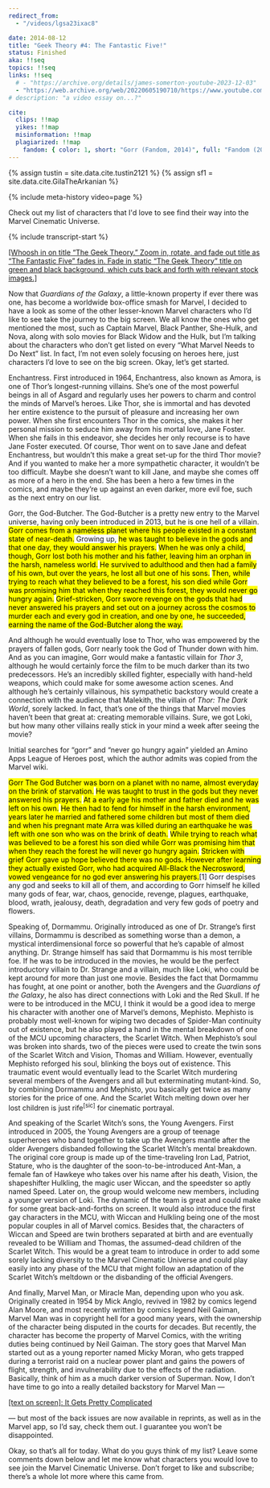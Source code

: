 ```yaml
---
redirect_from:
  - "/videos/lgsa23ixac8"

date: 2014-08-12
title: "Geek Theory #4: The Fantastic Five!"
status: Finished
aka: !!seq
topics: !!seq
links: !!seq
  # - "https://archive.org/details/james-somerton-youtube-2023-12-03"
  - "https://web.archive.org/web/20220605190710/https://www.youtube.com/watch?v=Lgsa23IXac8"
# description: "a video essay on...?"

cite:
  clips: !!map
  yikes: !!map
  misinformation: !!map
  plagiarized: !!map
    fandom: { color: 1, short: "Gorr (Fandom, 2014)", full: "Fandom (2014, Jul 7). <em>Gorr (Earth-616)</em> [Article]. Retrieved Apr 18, 2024, from", url: "https://marvel.fandom.com/wiki/Gorr_(Earth-616)?oldid=2755351" }
---
```

{% assign tustin = site.data.cite.tustin2121 %}
{% assign sf1 = site.data.cite.GilaTheArkanian %}

<compare>
{% include meta-history video=page %}
<credits class="desc">

Check out my list of characters that I'd love to see find their way into the Marvel Cinematic Universe.

</credits>
</compare>

{% include transcript-start %}

<compare>
<james {% include timecode %}>

<u>[Whoosh in on title “The Geek Theory.” Zoom in, rotate, and fade out title as “The Fantastic Five” fades in. Fade in static “The Geek Theory” title on green and black background, which cuts back and forth with relevant stock images.]</u>

Now that *Guardians of the Galaxy*, a little-known property if ever there was one, has become a worldwide box-office smash for Marvel, I decided to have a look as some of the other lesser-known Marvel characters who I’d like to see take the journey to the big screen. We all know the ones who get mentioned the most, such as Captain Marvel, Black Panther, She-Hulk, and Nova, along with solo movies for Black Widow and the Hulk, but I’m talking about the characters who don’t get listed on every “What Marvel Needs to Do Next” list. In fact, I’m not even solely focusing on heroes here, just characters I’d love to see on the big screen. Okay, let’s get started.

</james>
<from></from>
<james {% include timecode %}>

Enchantress. First introduced in 1964, Enchantress, also known as Amora, is one of Thor’s longest-running villains. She’s one of the most powerful beings in all of Asgard and regularly uses her powers to charm and control the minds of Marvel’s heroes. Like Thor, she is immortal and has devoted her entire existence to the pursuit of pleasure and increasing her own power. When she first encounters Thor in the comics, she makes it her personal mission to seduce him away from his mortal love, Jane Foster. When she fails in this endeavor, she decides her only recourse is to have Jane Foster executed. Of course, Thor went on to save Jane and defeat Enchantress, but wouldn’t this make a great set-up for the third Thor movie? And if you wanted to make her a more sympathetic character, it wouldn’t be too difficult. Maybe she doesn’t want to kill Jane, and maybe she comes off as more of a hero in the end. She has been a hero a few times in the comics, and maybe they’re up against an even darker, more evil foe, such as the next entry on our list.

</james>
<from></from>
<james span=2 {% include timecode %}>

Gorr, the God-Butcher. The God-Butcher is a pretty new entry to the Marvel universe, having only been introduced in 2013, but he is one hell of a villain. <mark>Gorr comes from a nameless planet where his people existed in a constant state of near-death.</mark> Growing up, <mark>he was taught to believe in the gods and that one day, they would answer his prayers.</mark> <mark>When he was only a child, though, Gorr lost both his mother and his father, leaving him an orphan in the harsh, nameless world.</mark> <mark>He survived to adulthood and then had a family of his own, but over the years, he lost all but one of his sons.</mark> <mark>Then, while trying to reach what they believed to be a forest, his son died while Gorr was promising him that when they reached this forest, they would never go hungry again.</mark> <mark>Grief-stricken, Gorr swore revenge on the gods that had never answered his prayers and set out on a journey across the cosmos to murder each and every god in creation, and one by one, he succeeded, earning the name of the God-Butcher along the way.</mark> 

And although he would eventually lose to Thor, who was empowered by the prayers of fallen gods, Gorr nearly took the God of Thunder down with him. And as you can imagine, Gorr would make a fantastic villain for *Thor 3*, although he would certainly force the film to be much darker than its two predecessors. He’s an incredibly skilled fighter, especially with hand-held weapons, which could make for some awesome action scenes. And although he’s certainly villainous, his sympathetic backstory would create a connection with the audience that Malekith, the villain of *Thor: The Dark World*, sorely lacked. In fact, that’s one of the things that Marvel movies haven’t been that great at: creating memorable villains. Sure, we got Loki, but how many other villains really stick in your mind a week after seeing the movie?

</james>
<comment {% include commenter for=sf1 %}>

Initial searches for “gorr” and “never go hungry again” yielded an Amino Apps League of Heroes post, which the author admits was copied from the Marvel wiki.

</comment>
<from {% include citation for=page.cite.plagiarized.fandom at="¶ 1" %}>

<mark>Gorr The God Butcher was born on a planet with no name, almost everyday on the brink of starvation.</mark> <mark>He was taught to trust in the gods but they never answered his prayers.</mark> <mark>At a early age his mother and father died and he was left on his own.</mark> <mark>He then had to fend for himself in the harsh environment, years later he married and fathered some children but most of them died and when his pregnant mate Arra was killed during an earthquake he was left with one son who was on the brink of death.</mark> <mark>While trying to reach what was believed to be a forest his son died while Gorr was promising him that when they reach the forest he will never go hungry again.</mark> <mark>Stricken with grief Gorr gave up hope believed there was no gods. However after learning they actually existed Gorr, who had acquired All-Black the Necrosword, vowed vengeance for no god ever answering his prayers.</mark>[1] Gorr despises any god and seeks to kill all of them, and according to Gorr himself he killed many gods of fear, war, chaos, genocide, revenge, plagues, earthquake, blood, wrath, jealousy, death, degradation and very few gods of poetry and flowers.

</from>
<james {% include timecode %}>

Speaking of, Dormammu. Originally introduced as one of Dr. Strange’s first villains, Dormammu is described as something worse than a demon, a mystical interdimensional force so powerful that he’s capable of almost anything. Dr. Strange himself has said that Dormammu is his most terrible foe. If he was to be introduced in the movies, he would be the perfect introductory villain to Dr. Strange and a villain, much like Loki, who could be kept around for more than just one movie. Besides the fact that Dormammu has fought, at one point or another, both the Avengers and the *Guardians of the Galaxy*, he also has direct connections with Loki and the Red Skull. If he were to be introduced in the MCU, I think it would be a good idea to merge his character with another one of Marvel’s demons, Mephisto. Mephisto is probably most well-known for wiping two decades of Spider-Man continuity out of existence, but he also played a hand in the mental breakdown of one of the MCU upcoming characters, the Scarlet Witch. When Mephisto’s soul was broken into shards, two of the pieces were used to create the twin sons of the Scarlet Witch and Vision, Thomas and William. However, eventually Mephisto reforged his soul, blinking the boys out of existence. This traumatic event would eventually lead to the Scarlet Witch murdering several members of the Avengers and all but exterminating mutant-kind. So, by combining Dormammu and Mephisto, you basically get twice as many stories for the price of one. And the Scarlet Witch melting down over her lost children is just rife<sup cn>[sic]</sup> for cinematic portrayal.

</james>
<from></from>
<james {% include timecode %}>

And speaking of the Scarlet Witch’s sons, the Young Avengers. First introduced in 2005, the Young Avengers are a group of teenage superheroes who band together to take up the Avengers mantle after the older Avengers disbanded following the Scarlet Witch’s mental breakdown. The original core group is made up of the time-traveling Iron Lad, Patriot, Stature, who is the daughter of the soon-to-be-introduced Ant-Man, a female fan of Hawkeye who takes over his name after his death, Vision, the shapeshifter Hulkling, the magic user Wiccan, and the speedster so aptly named Speed. Later on, the group would welcome new members, including a younger version of Loki. The dynamic of the team is great and could make for some great back-and-forths on screen. It would also introduce the first gay characters in the MCU, with Wiccan and Hulkling being one of the most popular couples in all of Marvel comics. Besides that, the characters of Wiccan and Speed are twin brothers separated at birth and are eventually revealed to be William and Thomas, the assumed-dead children of the Scarlet Witch. This would be a great team to introduce in order to add some sorely lacking diversity to the Marvel Cinematic Universe and could play easily into any phase of the MCU that might follow an adaptation of the Scarlet Witch’s meltdown or the disbanding of the official Avengers.

</james>
<from></from>
<james {% include timecode %}>

And finally, Marvel Man, or Miracle Man, depending upon who you ask. Originally created in 1954 by Mick Anglo, revived in 1982 by comics legend Alan Moore, and most recently written by comics legend Neil Gaiman, Marvel Man was in copyright hell for a good many years, with the ownership of the character being disputed in the courts for decades. But recently, the character has become the property of Marvel Comics, with the writing duties being continued by Neil Gaiman. The story goes that Marvel Man started out as a young reporter named Micky Moran, who gets trapped during a terrorist raid on a nuclear power plant and gains the powers of flight, strength, and invulnerability due to the effects of the radiation. Basically, think of him as a much darker version of Superman. Now, I don’t have time to go into a really detailed backstory for Marvel Man &mdash;

<u>[text on screen]: It Gets Pretty Complicated</u> 

&mdash; but most of the back issues are now available in reprints, as well as in the Marvel app, so I’d say, check them out. I guarantee you won’t be disappointed.

</james>
<from></from>
<james {% include timecode %}>

Okay, so that’s all for today. What do you guys think of my list? Leave some comments down below and let me know what characters you would love to see join the Marvel Cinematic Universe. Don’t forget to like and subscribe; there’s a whole lot more where this came from.

</james>
<from></from>
</compare>



